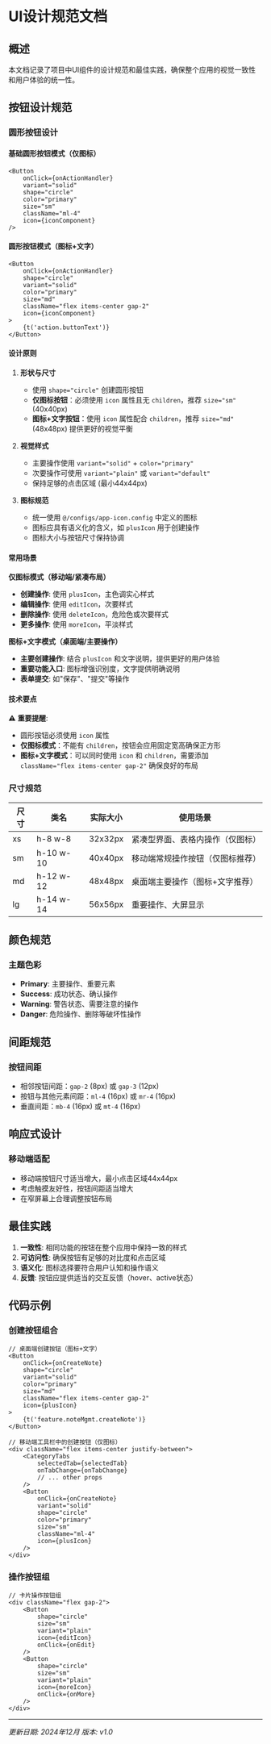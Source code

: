 # UI设计规范文档

## 概述

本文档记录了项目中UI组件的设计规范和最佳实践，确保整个应用的视觉一致性和用户体验的统一性。

## 按钮设计规范

### 圆形按钮设计

#### 基础圆形按钮模式（仅图标）

```tsx
<Button
    onClick={onActionHandler}
    variant="solid"
    shape="circle"
    color="primary"
    size="sm"
    className="ml-4"
    icon={iconComponent}
/>
```

#### 圆形按钮模式（图标+文字）

```tsx
<Button
    onClick={onActionHandler}
    shape="circle"
    variant="solid"
    color="primary"
    size="md"
    className="flex items-center gap-2"
    icon={iconComponent}
>
    {t('action.buttonText')}
</Button>
```

#### 设计原则

1. **形状与尺寸**
   - 使用 `shape="circle"` 创建圆形按钮
   - **仅图标按钮**：必须使用 `icon` 属性且无 `children`，推荐 `size="sm"` (40x40px)
   - **图标+文字按钮**：使用 `icon` 属性配合 `children`，推荐 `size="md"` (48x48px) 提供更好的视觉平衡

2. **视觉样式**
   - 主要操作使用 `variant="solid"` + `color="primary"`
   - 次要操作可使用 `variant="plain"` 或 `variant="default"`
   - 保持足够的点击区域 (最小44x44px)

3. **图标规范**
   - 统一使用 `@/configs/app-icon.config` 中定义的图标
   - 图标应具有语义化的含义，如 `plusIcon` 用于创建操作
   - 图标大小与按钮尺寸保持协调

#### 常用场景

**仅图标模式（移动端/紧凑布局）**
- **创建操作**: 使用 `plusIcon`，主色调实心样式
- **编辑操作**: 使用 `editIcon`，次要样式
- **删除操作**: 使用 `deleteIcon`，危险色或次要样式
- **更多操作**: 使用 `moreIcon`，平淡样式

**图标+文字模式（桌面端/主要操作）**
- **主要创建操作**: 结合 `plusIcon` 和文字说明，提供更好的用户体验
- **重要功能入口**: 图标增强识别度，文字提供明确说明
- **表单提交**: 如"保存"、"提交"等操作

#### 技术要点

⚠️ **重要提醒**: 
- 圆形按钮必须使用 `icon` 属性
- **仅图标模式**：不能有 `children`，按钮会应用固定宽高确保正方形
- **图标+文字模式**：可以同时使用 `icon` 和 `children`，需要添加 `className="flex items-center gap-2"` 确保良好的布局

### 尺寸规范

| 尺寸 | 类名 | 实际大小 | 使用场景 |
|------|------|----------|----------|
| xs   | h-8 w-8   | 32x32px | 紧凑型界面、表格内操作（仅图标） |
| sm   | h-10 w-10 | 40x40px | 移动端常规操作按钮（仅图标推荐） |
| md   | h-12 w-12 | 48x48px | 桌面端主要操作（图标+文字推荐） |
| lg   | h-14 w-14 | 56x56px | 重要操作、大屏显示 |

## 颜色规范

### 主题色彩

- **Primary**: 主要操作、重要元素
- **Success**: 成功状态、确认操作
- **Warning**: 警告状态、需要注意的操作
- **Danger**: 危险操作、删除等破坏性操作

## 间距规范

### 按钮间距

- 相邻按钮间距：`gap-2` (8px) 或 `gap-3` (12px)
- 按钮与其他元素间距：`ml-4` (16px) 或 `mr-4` (16px)
- 垂直间距：`mb-4` (16px) 或 `mt-4` (16px)

## 响应式设计

### 移动端适配

- 移动端按钮尺寸适当增大，最小点击区域44x44px
- 考虑触摸友好性，按钮间距适当增大
- 在窄屏幕上合理调整按钮布局

## 最佳实践

1. **一致性**: 相同功能的按钮在整个应用中保持一致的样式
2. **可访问性**: 确保按钮有足够的对比度和点击区域
3. **语义化**: 图标选择要符合用户认知和操作语义
4. **反馈**: 按钮应提供适当的交互反馈（hover、active状态）

## 代码示例

### 创建按钮组合

```tsx
// 桌面端创建按钮（图标+文字）
<Button
    onClick={onCreateNote}
    shape="circle"
    variant="solid"
    color="primary"
    size="md"
    className="flex items-center gap-2"
    icon={plusIcon}
>
    {t('feature.noteMgmt.createNote')}
</Button>

// 移动端工具栏中的创建按钮（仅图标）
<div className="flex items-center justify-between">
    <CategoryTabs
        selectedTab={selectedTab}
        onTabChange={onTabChange}
        // ... other props
    />
    <Button
        onClick={onCreateNote}
        variant="solid"
        shape="circle"
        color="primary"
        size="sm"
        className="ml-4"
        icon={plusIcon}
    />
</div>
```

### 操作按钮组

```tsx
// 卡片操作按钮组
<div className="flex gap-2">
    <Button
        shape="circle"
        size="sm"
        variant="plain"
        icon={editIcon}
        onClick={onEdit}
    />
    <Button
        shape="circle"
        size="sm"
        variant="plain"
        icon={moreIcon}
        onClick={onMore}
    />
</div>
```

---

*更新日期: 2024年12月*
*版本: v1.0* 
